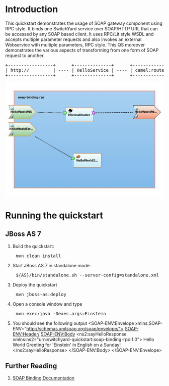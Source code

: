 Introduction
============
This quickstart demonstrates the usage of SOAP gateway component using RPC style. It binds
one SwitchYard service over SOAP/HTTP URL that can be accessed by any SOAP based client.
It uses RPC/Lit style WSDL and accepts multiple parameter requests and also invokes an
external Webservice with multiple parameters, RPC style. This QS moreover demonstrates the
various aspects of transforming from one form of SOAP request to another.

<pre>
+-----------------+      +--------------+      +-------------+      +----------------------+
| http://         | ---- | HelloService | ---- | camel:route | ---- | HelloWorldWSExternal |
+-----------------+      +--------------+      +-------------+      +----------------------+
</pre>

![SOAP Binding RPC/Lit Quickstart](https://github.com/jboss-switchyard/quickstarts/raw/master/soap-binding-rpc/soap-binding-rpc.jpg)

Running the quickstart
======================

JBoss AS 7
----------
1. Build the quickstart:
<pre>
    mvn clean install
</pre>
2. Start JBoss AS 7 in standalone mode:
<pre>
    ${AS}/bin/standalone.sh --server-config=standalone.xml
</pre>
3. Deploy the quickstart
<pre>
    mvn jboss-as:deploy
</pre>
4. Open a console window and type
<pre>
    mvn exec:java -Dexec.args=Einstein
</pre>
5. You should see the following output
    <SOAP-ENV:Envelope xmlns:SOAP-ENV="http://schemas.xmlsoap.org/soap/envelope/">
        <SOAP-ENV:Header/>
        <SOAP-ENV:Body>
            <ns2:sayHelloResponse xmlns:ns2="urn:switchyard-quickstart:soap-binding-rpc:1.0">
                <return>Hello World Greeting for 'Einstein' in English on a Sunday!</return>
            </ns2:sayHelloResponse>
        </SOAP-ENV:Body>
    </SOAP-ENV:Envelope>

## Further Reading

1. [SOAP Binding Documentation](https://docs.jboss.org/author/display/SWITCHYARD/SOAP+Bindings)

